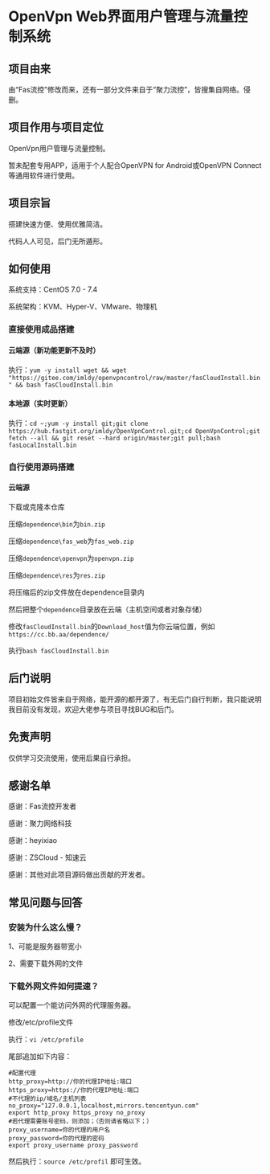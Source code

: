 # OpenVpn Web界面用户管理与流量控制系统

## 项目由来

由“Fas流控”修改而来，还有一部分文件来自于“聚力流控”，皆搜集自网络。侵删。

## 项目作用与项目定位

OpenVpn用户管理与流量控制。

暂未配套专用APP，适用于个人配合OpenVPN for Android或OpenVPN Connect等通用软件进行使用。

## 项目宗旨

搭建快速方便、使用优雅简洁。

代码人人可见，后门无所遁形。

## 如何使用

系统支持：CentOS 7.0 - 7.4

系统架构：KVM、Hyper-V、VMware、物理机

### 直接使用成品搭建

#### 云端源（新功能更新不及时）

执行：`yum -y install wget && wget "https://gitee.com/imldy/openvpncontrol/raw/master/fasCloudInstall.bin" && bash fasCloudInstall.bin`

#### 本地源（实时更新）

执行：`cd ~;yum -y install git;git clone https://hub.fastgit.org/imldy/OpenVpnControl.git;cd OpenVpnControl;git fetch --all && git reset --hard origin/master;git pull;bash fasLocalInstall.bin`

### 自行使用源码搭建

#### 云端源

下载或克隆本仓库

压缩`dependence\bin`为`bin.zip`

压缩`dependence\fas_web`为`fas_web.zip`

压缩`dependence\openvpn`为`openvpn.zip`

压缩`dependence\res`为`res.zip`

将压缩后的zip文件放在dependence目录内

然后把整个`dependence`目录放在云端（主机空间或者对象存储）

修改`fasCloudInstall.bin`的`Download_host`值为你云端位置，例如`https://cc.bb.aa/dependence/`

执行`bash fasCloudInstall.bin`

## 后门说明

项目初始文件皆来自于网络，能开源的都开源了，有无后门自行判断，我只能说明我目前没有发现，欢迎大佬参与项目寻找BUG和后门。

## 免责声明

仅供学习交流使用，使用后果自行承担。

## 感谢名单

感谢：Fas流控开发者

感谢：聚力网络科技

感谢：heyixiao

感谢：ZSCloud - 知速云

感谢：其他对此项目源码做出贡献的开发者。

## 常见问题与回答

### 安装为什么这么慢？

1、可能是服务器带宽小

2、需要下载外网的文件

### 下载外网文件如何提速？

可以配置一个能访问外网的代理服务器。

修改/etc/profile文件

执行：`vi /etc/profile`

尾部追加如下内容：

```
#配置代理
http_proxy=http://你的代理IP地址:端口
https_proxy=https://你的代理IP地址:端口
#不代理的ip/域名/主机列表
no_proxy="127.0.0.1,localhost,mirrors.tencentyun.com"
export http_proxy https_proxy no_proxy
#若代理需要账号密码，则添加；（否则请省略以下；）
proxy_username=你的代理的用户名
proxy_password=你的代理的密码
export proxy_username proxy_password
```

然后执行：`source /etc/profil` 即可生效。
